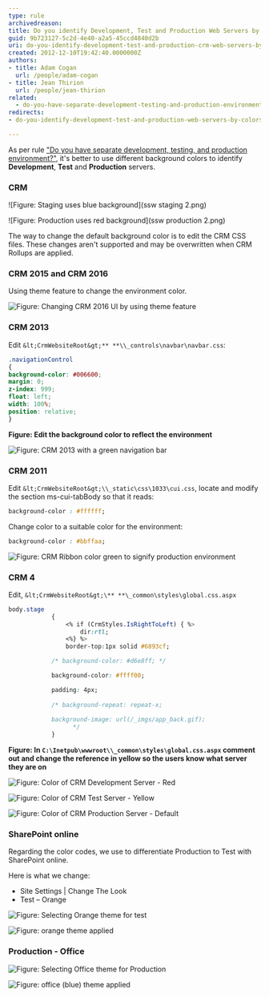 ```yaml
---
type: rule
archivedreason: 
title: Do you identify Development, Test and Production Web Servers by colors?
guid: 9b723127-5c2d-4e40-a2a5-45ccd4840d2b
uri: do-you-identify-development-test-and-production-crm-web-servers-by-colors
created: 2012-12-10T19:42:40.0000000Z
authors:
- title: Adam Cogan
  url: /people/adam-cogan
- title: Jean Thirion
  url: /people/jean-thirion
related: 
  - do-you-have-separate-development-testing-and-production-environments
redirects:
- do-you-identify-development-test-and-production-web-servers-by-colors

---
```


As per rule ["Do you have separate development, testing, and production environment?"](/do-you-have-separate-development-testing-and-production-environments), it's better to use different background colors to identify **Development**, **Test** and **Production** servers.

### CRM 

![Figure: Staging uses blue background](ssw staging 2.png)  

![Figure: Production uses red background](ssw production 2.png)  

The way to change the default background color is to edit the CRM CSS files. These changes aren't supported and may be overwritten when CRM Rollups are applied.

### CRM 2015 and CRM 2016

Using theme feature to change the environment color.

![Figure: Changing CRM 2016 UI by using theme feature](CRM2015Theme.JPG)  

### CRM 2013

Edit `&lt;CrmWebsiteRoot&gt;** **\\_controls\navbar\navbar.css`:

``` css
.navigationControl
{
background-color: #006600;
margin: 0;
z-index: 999;
float: left;
width: 100%;
position: relative;
}
```
**Figure: Edit the background color to reflect the environment** 

![Figure: CRM 2013 with a green navigation bar](crm2013\_greenbar.jpg)  

<!--endintro-->

### CRM 2011

Edit `&lt;CrmWebsiteRoot&gt;\\_static\css\1033\cui.css`, locate and modify the section ms-cui-tabBody so that it reads:

``` css
background-color : #ffffff;
```

Change color to a suitable color for the environment:

``` css
background-color : #bbffaa;
```

![Figure: CRM Ribbon color green to signify production environment](CRM2011_ColorCodedRibbon.jpg)

### CRM 4

Edit, `&lt;CrmWebsiteRoot&gt;\** **\_common\styles\global.css.aspx`

``` css
body.stage
            {
                <% if (CrmStyles.IsRightToLeft) { %>
                    dir:rtl;
                <%} %>
                border-top:1px solid #6893cf;

            /* background-color: #d6e8ff; */

            background-color: #ffff00;

            padding: 4px;
            
            /* background-repeat: repeat-x;
            
            background-image: url(/_imgs/app_back.gif);
                  */
            }
```
**Figure: In `C:\Inetpub\wwwroot\\_common\styles\global.css.aspx` comment out and change the reference in yellow so the users know what server they are on**

![Figure: Color of CRM Development Server - Red](CRM\_DevelopmentColor.jpg)  

![Figure: Color of CRM Test Server - Yellow](CRM\_TestColor.jpg)  

![Figure: Color of CRM Production Server - Default](CRM\_ProductionColor.jpg)  

### SharePoint online

Regarding the color codes, we use to differentiate Production to Test with SharePoint online.

Here is what we change:

- Site Settings | Change The Look
- Test – Orange 
            
![Figure: Selecting Orange theme for test](sharepoint-orange-theme.jpg)  

![Figure: orange theme applied](sharepoint-orange-applied.jpg)  

### Production - Office 
            
![Figure: Selecting Office theme for Production](sharepoint-office-theme.jpg)  

![Figure: office (blue) theme applied](sharepoint-office-applied.jpg)
